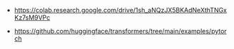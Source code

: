 * https://colab.research.google.com/drive/1sh_aNQzJX5BKAdNeXthTNGxKz7sM9VPc


* https://github.com/huggingface/transformers/tree/main/examples/pytorch
